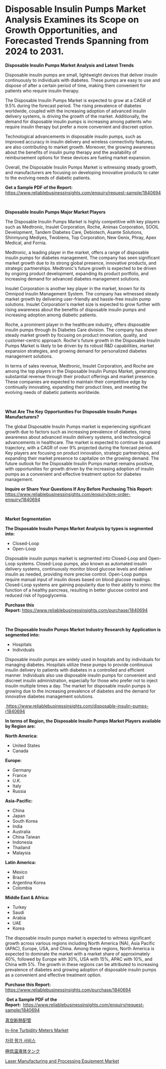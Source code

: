 <p><h1>Disposable Insulin Pumps Market Analysis Examines its Scope on Growth Opportunities, and Forecasted Trends Spanning from 2024 to 2031.</h1></p><p><strong>Disposable Insulin Pumps Market Analysis and Latest Trends</strong></p>
<p><p>Disposable insulin pumps are small, lightweight devices that deliver insulin continuously to individuals with diabetes. These pumps are easy to use and dispose of after a certain period of time, making them convenient for patients who require insulin therapy.</p><p>The Disposable Insulin Pumps Market is expected to grow at a CAGR of 9.5% during the forecast period. The rising prevalence of diabetes worldwide, coupled with the increasing adoption of advanced insulin delivery systems, is driving the growth of the market. Additionally, the demand for disposable insulin pumps is increasing among patients who require insulin therapy but prefer a more convenient and discreet option.</p><p>Technological advancements in disposable insulin pumps, such as improved accuracy in insulin delivery and wireless connectivity features, are also contributing to market growth. Moreover, the growing awareness about the benefits of insulin pump therapy and the availability of reimbursement options for these devices are fueling market expansion.</p><p>Overall, the Disposable Insulin Pumps Market is witnessing steady growth, and manufacturers are focusing on developing innovative products to cater to the evolving needs of diabetic patients.</p></p>
<p><strong>Get a Sample PDF of the Report:&nbsp;</strong> <a href="https://www.reliablebusinessinsights.com/enquiry/request-sample/1840694">https://www.reliablebusinessinsights.com/enquiry/request-sample/1840694</a></p>
<p>&nbsp;</p>
<p><strong>Disposable Insulin Pumps Major Market Players</strong></p>
<p><p>The Disposable Insulin Pumps Market is highly competitive with key players such as Medtronic, Insulet Corporation, Roche, Animas Corporation, SOOIL Development, Tandem Diabetes Care, Debiotech, Asante Solutions, Shinmyung Mediyes, Twobiens, Top Corporation, New Genix, Phray, Apex Medical, and Fornia.</p><p>Medtronic, a leading player in the market, offers a range of disposable insulin pumps for diabetes management. The company has seen significant market growth due to its strong global presence, innovative products, and strategic partnerships. Medtronic's future growth is expected to be driven by ongoing product development, expanding its product portfolio, and increasing demand for advanced diabetes management solutions.</p><p>Insulet Corporation is another key player in the market, known for its Omnipod Insulin Management System. The company has witnessed steady market growth by delivering user-friendly and hassle-free insulin pump solutions. Insulet Corporation's market size is expected to grow further with rising awareness about the benefits of disposable insulin pumps and increasing adoption among diabetic patients.</p><p>Roche, a prominent player in the healthcare industry, offers disposable insulin pumps through its Diabetes Care division. The company has shown steady market growth by focusing on product innovation, quality, and customer-centric approach. Roche's future growth in the Disposable Insulin Pumps Market is likely to be driven by its robust R&D capabilities, market expansion strategies, and growing demand for personalized diabetes management solutions.</p><p>In terms of sales revenue, Medtronic, Insulet Corporation, and Roche are among the top players in the Disposable Insulin Pumps Market, generating substantial revenue through their product offerings and market presence. These companies are expected to maintain their competitive edge by continually innovating, expanding their product lines, and meeting the evolving needs of diabetic patients worldwide.</p></p>
<p>&nbsp;</p>
<p><strong>What Are The Key Opportunities For Disposable Insulin Pumps Manufacturers?</strong></p>
<p><p>The global Disposable Insulin Pumps market is experiencing significant growth due to factors such as increasing prevalence of diabetes, rising awareness about advanced insulin delivery systems, and technological advancements in healthcare. The market is expected to continue its upward trajectory, with a CAGR of over 9% projected during the forecast period. Key players are focusing on product innovation, strategic partnerships, and expanding their market presence to capitalize on the growing demand. The future outlook for the Disposable Insulin Pumps market remains positive, with opportunities for growth driven by the increasing adoption of insulin pumps as a convenient and effective treatment option for diabetes management.</p></p>
<p><strong>Inquire or Share Your Questions If Any Before Purchasing This Report:</strong> <a href="https://www.reliablebusinessinsights.com/enquiry/pre-order-enquiry/1840694">https://www.reliablebusinessinsights.com/enquiry/pre-order-enquiry/1840694</a></p>
<p>&nbsp;</p>
<p><strong>Market Segmentation</strong></p>
<p><strong>The Disposable Insulin Pumps Market Analysis by types is segmented into:</strong></p>
<p><ul><li>Closed-Loop</li><li>Open-Loop</li></ul></p>
<p><p>Disposable insulin pumps market is segmented into Closed-Loop and Open-Loop systems. Closed-Loop pumps, also known as automated insulin delivery systems, continuously monitor blood glucose levels and deliver insulin as needed, providing more precise control. Open-Loop pumps require manual input of insulin doses based on blood glucose readings. Closed-Loop systems are gaining popularity due to their ability to mimic the function of a healthy pancreas, resulting in better glucose control and reduced risk of hypoglycemia.</p></p>
<p><strong>Purchase this Report:&nbsp;</strong><a href="https://www.reliablebusinessinsights.com/purchase/1840694">https://www.reliablebusinessinsights.com/purchase/1840694</a></p>
<p>&nbsp;</p>
<p><strong>The Disposable Insulin Pumps Market Industry Research by Application is segmented into:</strong></p>
<p><ul><li>Hospitals</li><li>Individuals</li></ul></p>
<p><p>Disposable insulin pumps are widely used in hospitals and by individuals for managing diabetes. Hospitals utilize these pumps to provide continuous insulin delivery to patients with diabetes in a controlled and efficient manner. Individuals also use disposable insulin pumps for convenient and discreet insulin administration, especially for those who prefer not to inject insulin multiple times a day. The market for disposable insulin pumps is growing due to the increasing prevalence of diabetes and the demand for innovative diabetes management solutions.</p></p>
<p><a href="https://www.reliablebusinessinsights.com/disposable-insulin-pumps-r1840694">&nbsp;https://www.reliablebusinessinsights.com/disposable-insulin-pumps-r1840694</a></p>
<p><strong>In terms of Region, the Disposable Insulin Pumps Market Players available by Region are:</strong></p>
<p>
    <p> <strong> North America: </strong>
        <ul>
            <li>United States</li>
            <li>Canada</li>
        </ul>
        </p> 
    <p> <strong> Europe: </strong>
        <ul>
            <li>Germany</li>
            <li>France</li>
            <li>U.K.</li>
            <li>Italy</li>
            <li>Russia</li>
        </ul>
        </p> 
    <p> <strong> Asia-Pacific: </strong>
        <ul>
            <li>China</li>
            <li>Japan</li>
            <li>South Korea</li>
            <li>India</li>
            <li>Australia</li>
            <li>China Taiwan</li>
            <li>Indonesia</li>
            <li>Thailand</li>
            <li>Malaysia</li>
        </ul>
        </p> 
    <p> <strong> Latin America: </strong>
        <ul>
            <li>Mexico</li>
            <li>Brazil</li>
            <li>Argentina Korea</li>
            <li>Colombia</li>
        </ul>
        </p> 
    <p> <strong> Middle East & Africa: </strong>
        <ul>
            <li>Turkey</li>
            <li>Saudi</li>
            <li>Arabia</li>
            <li>UAE</li>
            <li>Korea</li>
        </ul>
    </p>
    </p>
<p><p>The disposable insulin pumps market is expected to witness significant growth across various regions including North America (NA), Asia Pacific (APAC), Europe, USA, and China. Among these regions, North America is expected to dominate the market with a market share of approximately 40%, followed by Europe with 30%, USA with 15%, APAC with 10%, and China with 5%. The growth in these regions can be attributed to increasing prevalence of diabetes and growing adoption of disposable insulin pumps as a convenient and effective treatment option.</p></p>
<p><strong>Purchase this Report: </strong><a href="https://www.reliablebusinessinsights.com/purchase/1840694">https://www.reliablebusinessinsights.com/purchase/1840694</a></p>
<p>&nbsp;<strong>Get a Sample PDF of the Report:&nbsp;&nbsp;</strong><a href="https://www.reliablebusinessinsights.com/enquiry/request-sample/1840694">https://www.reliablebusinessinsights.com/enquiry/request-sample/1840694</a></p>
<p><strong></strong></p>
<p><p><a href="https://github.com/RandallRunte2023/Market-Research-Report-List-1/blob/main/2501560168023.md">真空断熱配管</a></p><p><a href="https://github.com/kulaberyasin52/Market-Research-Report-List-1/blob/main/in-line-turbidity-meters-market.md">In-line Turbidity Meters Market</a></p><p><a href="https://github.com/victorsharp87978/Market-Research-Report-List-1/blob/main/1359422181847.md">차량 평가 서비스</a></p><p><a href="https://github.com/DanykaKilback/Market-Research-Report-List-1/blob/main/9633283168024.md">極低温液体タンク</a></p><p><a href="https://github.com/emnqcawl19/Market-Research-Report-List-1/blob/main/laser-manufacturing-and-processing-equipment-market.md">Laser Manufacturing and Processing Equipment Market</a></p></p>